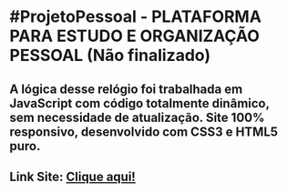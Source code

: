 # #ProjetoPessoal - PLATAFORMA PARA ESTUDO E ORGANIZAÇÃO PESSOAL (Não finalizado)

## A lógica desse relógio foi trabalhada em JavaScript com código totalmente dinâmico, sem necessidade de atualização. Site 100% responsivo, desenvolvido com CSS3 e HTML5 puro. 
## Link Site: <a target="_blank" href="https://guibublitz.github.io/ContagemRegressivaFimDoAno/">Clique aqui!</a>


